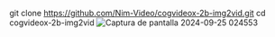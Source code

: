 git clone https://github.com/Nim-Video/cogvideox-2b-img2vid.git
cd cogvideox-2b-img2vid
    ![Captura de pantalla 2024-09-25 024553](https://github.com/user-attachments/assets/3ddf953a-8086-4e61-a54f-43257b3ddd83)
